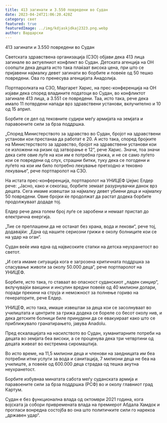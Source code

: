 ```yaml
---
title: 413 загинати и 3.550 повредени во Судан
date: 2023-04-24T21:06:20.428Z
category: свет
featured: true
featuredImage: ../img/kdjaskjdkaj2323.png.webp
author: Вардарски
---
```


413 загинати и 3.550 повредени во Судан

Светската здравствена организација (СЗО) објави дека 413 лица загинале во актуелниот конфликт во Судан. Детската агенција на ОН соопшти дека децата исто така плаќаат висока цена, при што се пријавени најмалку девет загинати во борбите и повеќе од 50 тешко повредени. Ова го пренесува агенцијата Анадолија.

Портпаролката на СЗО, Маргарет Харис, на прес-конференција на ОН изјави дека според владините податоци во Судан, во конфликтот загинале 413 лица, а 3.551 се повредени. Таа, исто така, рече дека имало 11 потврдени напади врз здравствени установи, вклучително и 10 од 15 април.

Борбите се дел од тековните судири меѓу армијата на земјата и паравоените сили за брза поддршка.

„Според Министерството за здравство во Судан, бројот на здравствени установи кои престанаа да работат е 20. А исто така, според бројките на Министерството за здравство, бројот на здравствени установи кои се изложени на ризик од затворање е 12“, рече Харис. Значи, тоа значи дека сите овие луѓе на кои им е потребна грижа, и не се само луѓето кои се повредени од слух, страшни битки, туку дека се погодени и луѓето на кои им било потребно лекување претходно и тековно лекување“, рече портпаролот на СЗО.

На истата прес-конференција, портпаролот на УНИЦЕФ Џејмс Елдер рече: „Јасно, како и секогаш, борбите земаат разурнувачки данок врз децата. Сега имаме извештаи за најмалку девет убиени деца и најмалку 50 повредени. Овие бројки ќе продолжат да растат додека борбите продолжуваат додаде тој.

Елдер рече дека голем број луѓе се заробени и немаат пристап до електрична енергија.

„Тие се преплашени да не останат без храна, вода и лекови“, рече тој, додавајќи: „Една од нашите сериозни грижи е околу болниците кои се на удар на оган“.

Судан веќе има една од највисоките стапки на детска неухранетост во светот.

„И сега имаме ситуација кога е загрозена критичната поддршка за спасување животи за околу 50.000 деца“, рече портпаролот на УНИЦЕФ.

Борбите, исто така, го ставаат во опасност суданскиот „ладен синџир“, вклучувајќи вакцини и инсулин вредни повеќе од 40 милиони долари, поради прекини на струја и неможност за полнење гориво на генераторите, рече Елдер.

УНИЦЕФ, исто така, имаше извештаи за деца кои се засолнуваат во училиштата и центрите за грижа додека се бореле со бесот околу нив, и дека детските болници биле принудени да се евакуираат како што се приближувало гранатирањето, јавува Anadolu.

Пред ескалацијата на насилството во Судан, хуманитарните потреби на децата во земјата беа високи, а се проценува дека три четвртини од децата живеат во екстремна сиромаштија.

Во исто време, на 11,5 милиони деца и членови на заедницата им беа потребни итни услуги за вода и санитација, 7 милиони деца не беа на училиште, а повеќе од 600.000 деца страдаа од тешка акутна неухранетост.

Борбите избувнаа минатата сабота меѓу суданската армија и паравоените сили за брза поддршка (РСФ) во и околу главниот град Картум.

Судан е без функционална влада од октомври 2021 година, кога војската ја собори привремената влада на премиерот Абдала Хамдок и прогласи вонредна состојба во она што политичките сили го нарекоа „државен удар“.
